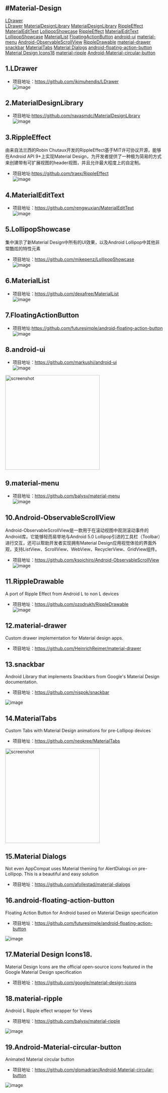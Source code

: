 #Material-Design
------
[LDrawer](#1ldrawer)  
[LDrawer](#1ldrawer)
[MaterialDesignLibrary](#2materialdesignlibrary) 
[MaterialDesignLibrary](#2materialdesignlibrary) 
[RippleEffect](#3rippleeffect)
[MaterialEditText](#4materialedittext) 
[LollipopShowcase](#5lollipopshowcase) 
[RippleEffect](#3rippleeffect) 
[MaterialEditText](#4materialedittext) 
[LollipopShowcase](#5lollipopshowcase) 
[MaterialList](#6materiallist) 
[FloatingActionButton](#7floatingactionbutton)
[android-ui](#8android-ui) 
[material-menu](#9material-menu) 
[Android-ObservableScrollView](#10android-observablescrollview) 
[RippleDrawable](#11rippledrawable) 
[material-drawer](#12material-drawer)
[snackbar](#13snackbar) 
[MaterialTabs](#14materialtabs) 
[Material Dialogs](#15material-dialogs)
[android-floating-action-button](#16android-floating-action-button)
[Material Design Icons18](#17material-design-icons18)
[material-ripple](#18material-ripple)
[Android-Material-circular-button](#19android-material-circular-button)

## 1.LDrawer  
* 项目地址：https://github.com/ikimuhendis/LDrawer  
![image](https://raw.githubusercontent.com/IkiMuhendis/LDrawer/master/images/animated.gif)  

## 2.MaterialDesignLibrary  
* 项目地址:https://github.com/navasmdc/MaterialDesignLibrary  
![image](https://github.com/navasmdc/MaterialDesignLibrary/blob/master/images/color_selector.png)  

## 3.RippleEffect  
由来自法兰西的Robin Chutaux开发的RippleEffect基于MIT许可协议开源，能够在Android API 9+上实现Material   Design，为开发者提供了一种极为简易的方式来创建带有可扩展视图的header视图，并且允许最大程度上的自定制。  
* 项目地址:https://github.com/traex/RippleEffect  
![image](https://github.com/traex/RippleEffect/blob/master/demo.gif)  

## 4.MaterialEditText  
* 项目地址：https://github.com/rengwuxian/MaterialEditText  
![image](https://github.com/rengwuxian/MaterialEditText/blob/master/images/material_edittext.png)  

## 5.LollipopShowcase  
集中演示了新Material Design中所有的UI效果，以及Android Lollipop中其他非常酷炫的特性元素  
* 项目地址：https://github.com/mikepenz/LollipopShowcase  
![image](https://raw.githubusercontent.com/mikepenz/Android-LollipopShowcase/master/DEV/screenshots/screenshot_1_small.jpg)    

## 6.MaterialList  
* 项目地址：https://github.com/dexafree/MaterialList  
![image](https://camo.githubusercontent.com/b71bb064807465b7c9132d7f6072e2064f01fb85/687474703a2f2f692e696d6775722e636f6d2f454e78554741772e706e67)  

## 7.FloatingActionButton  
* 项目地址:https://github.com/futuresimple/android-floating-action-button  
![image](https://github.com/futuresimple/android-floating-action-button/blob/master/screenshots/menu.gif)  

## 8.android-ui  
* 项目地址：https://github.com/markushi/android-ui  
![image](https://raw.githubusercontent.com/markushi/android-ui/master/example-action.gif)  

<img src="https://raw.githubusercontent.com/markushi/android-ui/master/example-reveal.gif" alt="screenshot" width="300px" height="auto" />

## 9.material-menu   
* 项目地址：https://github.com/balysv/material-menu  
![image](http://cms.csdnimg.cn/article/201411/21/546f0b8672e44.jpg)  

## 10.Android-ObservableScrollView 
Android-ObservableScrollView是一款用于在滚动视图中观测滚动事件的Android库。它能够轻而易举地与Android 5.0 Lollipop引进的工具栏（Toolbar）进行交互，还可以帮助开发者实现拥有Material Design应用视觉体验的界面外观，支持ListView、ScrollView、WebView、RecyclerView、GridView组件。  
* 项目地址：https://github.com/ksoichiro/Android-ObservableScrollView  
![image](https://github.com/ksoichiro/Android-ObservableScrollView/blob/master/observablescrollview-samples/demo12.gif)

## 11.RippleDrawable
A port of Ripple Effect from Android L to non L devices  
* 项目地址：https://github.com/ozodrukh/RippleDrawable  
![image](http://img.youtube.com/vi/DxMJxm9qd5c/0.jpg)

## 12.material-drawer
Custom drawer implementation for Material design apps.
* 项目地址：https://github.com/HeinrichReimer/material-drawer

## 13.snackbar
Android Library that implements Snackbars from Google's Material Design documentation.
* 项目地址：https://github.com/nispok/snackbar

![image](https://github.com/nispok/snackbar/raw/master/art/home-2line.png)

## 14.MaterialTabs
Custom Tabs with Material Design animations for pre-Lollipop devices
* 项目地址：https://github.com/neokree/MaterialTabs

<img src="https://raw.github.com/neokree/MaterialTabs/master/screen-icon.png" alt="screenshot" width="300px" height="auto" />

## 15.Material Dialogs
Not even AppCompat uses Material theming for AlertDialogs on pre-Lollipop. This is a beautiful and easy solution
* 项目地址：https://github.com/afollestad/material-dialogs

## 16.android-floating-action-button
Floating Action Button for Android based on Material Design specification
* 项目地址：https://github.com/futuresimple/android-floating-action-button
 
![image](https://github.com/futuresimple/android-floating-action-button/blob/master/screenshots/buttons.png)

## 17.Material Design Icons18.
Material Design Icons are the official open-source icons featured in the Google Material Design specification
* 项目地址：https://github.com/google/material-design-icons

## 18.material-ripple
Android L Ripple effect wrapper for Views
* 项目地址：https://github.com/balysv/material-ripple

![image](https://camo.githubusercontent.com/a39897ad0553f7c3e75fc9663af89afbab8c49d2/68747470733a2f2f7261772e6769746875622e636f6d2f62616c7973762f6d6174657269616c2d726970706c652f6d61737465722f6172742f64656d6f2e676966)

## 19.Android-Material-circular-button
Animated Material circular button
* 项目地址：https://github.com/glomadrian/Android-Material-circular-button
 
![image](https://raw.githubusercontent.com/glomadrian/Material-circular-button/master/images/sample.gif)

